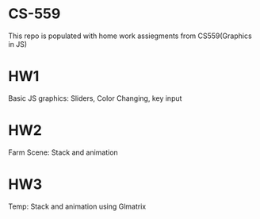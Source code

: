# CS-559
This repo is populated with home work assiegments from CS559(Graphics in JS)
# HW1
Basic JS graphics: Sliders, Color Changing, key input
# HW2
Farm Scene: Stack and animation 
# HW3
Temp: Stack and animation using Glmatrix
